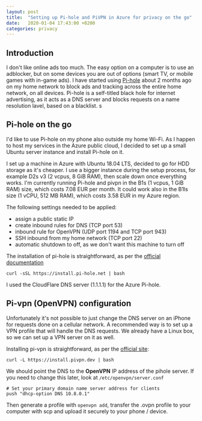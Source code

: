 ```yaml
---
layout: post
title:  "Setting up Pi-hole and PiVPN in Azure for privacy on the go"
date:   2020-01-04 17:43:00 +0200
categories: privacy
---
```


## Introduction

I don't like online ads too much. The easy option on a computer is to use an adblocker, but on some devices you are out of options (smart TV, or mobile games with in-game ads).
I have started using [Pi-hole](https://pi-hole.net) about 2 months ago on my home network to block ads and tracking across the entire home network, on all devices. 
Pi-hole is a self-titled black hole for internet advertising, as it acts as a DNS server and blocks requests on a name resolution lavel, based on a blacklist.
s
## Pi-hole on the go

I'd like to use Pi-hole on my phone also outside my home Wi-Fi. As I happen to host my services in the Azure public cloud, I decided to set up a small Ubuntu server instance and install Pi-hole on it.

I set up a machine in Azure with Ubuntu 18.04 LTS, decided to go for HDD storage as it's cheaper. I use a bigger instance during the setup process, for example D2s v3 (2 vcpus, 8 GiB RAM), then scale down once everything works. I'm currently running Pi-hole and pivpn in the B1s (1 vcpus, 1 GiB RAM) size, which costs 7.08 EUR per month. It could work also in the B1ls size (1 vCPU, 512 MB RAM), which costs 3.58 EUR in my Azure region.

The following settings needed to be applied:

- assign a public static IP
- create inbound rules for DNS (TCP port 53)
- inbound rule for OpenVPN (UDP port 1194 and TCP port 943)
- SSH inbound from my home network (TCP port 22)
- automatic shutdown to off, as we don't want this machine to turn off

The installation of pi-hole is straightforward, as per the [official documentation](https://docs.pi-hole.net/main/basic-install/)

    curl -sSL https://install.pi-hole.net | bash

I used the CloudFlare DNS server (1.1.1.1) for the Azure Pi-hole.

## Pi-vpn (OpenVPN) configuration

Unfortunately it's not possible to just change the DNS server on an iPhone for requests done on a cellular network. A recommended way is to set up a VPN profile that will handle the DNS requests. We already have a Linux box, so we can set up a VPN server on it as well.

Installing pi-vpn is straightforward, as per the [official site](https://pivpn.dev/):

    curl -L https://install.pivpn.dev | bash

We should point the DNS to the **OpenVPN** IP address of the pihole server. If you need to change this later, look at `/etc/openvpn/server.conf`  

    # Set your primary domain name server address for clients
    push "dhcp-option DNS 10.8.0.1" 
    
Then generate a profile with `openvpn add`, transfer the .ovpn profile to your computer with scp and upload it securely to your phone / device.

